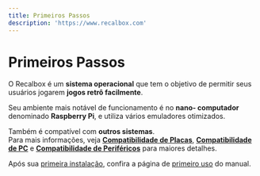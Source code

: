 ```yaml
---
title: Primeiros Passos
description: 'https://www.recalbox.com'
---
```


# Primeiros Passos

O Recalbox é um **sistema operacional** que tem o objetivo de permitir seus usuários jogarem **jogos retrô facilmente**.

Seu ambiente mais notável de funcionamento é no **nano- computador** denominado **Raspberry Pi**, e utiliza vários emuladores otimizados.

Também é compatível com **outros sistemas**.  
Para mais informações, veja [**Compatibilidade de Placas**](/v/portugues/compatibilidade/compatibilidade-placas), [**Compatibilidade de PC**](/v/portugues/compatibilidade/compatibilidade-pc) e [**Compatibilidade de Periféricos**](/v/portugues/compatibilidade/compatibilidade-perifericos) para maiores detalhes.

Após sua [primeira instalação](/v/portugues/manual-basico/primeiros-passos/preparacao-e-instalacao-do-recalbox), confira a página de [primeiro uso](/v/portugues/manual-basico/primeiros-passos/primeiro-uso) do manual.

